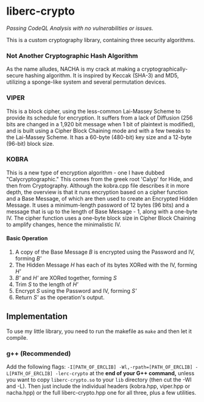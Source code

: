 # liberc-crypto

*Passing CodeQL Analysis with no vulnerabilities or issues.*

This is a custom cryptography library, containing three security algorithms.

### Not Another Cryptographic Hash Algorithm
As the name alludes, NACHA is my crack at making a cryptographically-secure hashing algorithm.
It is inspired by Keccak (SHA-3) and MD5, utilizing a sponge-like system and several permutation devices.

### VIPER
This is a block cipher, using the less-common Lai-Massey Scheme to provide its schedule for encryption.
It suffers from a lack of Diffusion (256 bits are changed in a 1,920 bit message when 1 bit of plaintext is modified), 
and is built using a Cipher Block Chaining mode and with a few tweaks to the Lai-Massey Scheme.
It has a 60-byte (480-bit) key size and a 12-byte (96-bit) block size.

### KOBRA
This is a new type of encryption algorithm - one I have dubbed "Calycryptographic."
This comes from the greek root 'Calyp' for Hide, and then from Cryptography.
Although the kobra.cpp file describes it in more depth, the overview is that it runs encryption based on a cipher function
and a Base Message, of which are then used to create an Encrypted Hidden Message. It uses a minimum-length password of 12
bytes (96 bits) and a message that is up to the length of Base Message - 1, along with a one-byte IV. The cipher function
uses a one-byte block size in Cipher Block Chaining to amplify changes, hence the minimalistic IV.
#### Basic Operation
1. A copy of the Base Message *B* is encrypted using the Password and IV, forming *B'*
2. The Hidden Message *H* has each of its bytes XORed with the IV, forming *H'*
3. *B'* and *H'* are XORed together, forming *S*
4. Trim *S* to the length of *H'*
5. Encrypt *S* using the Password and IV, forming *S'*
6. Return *S'* as the operation's output.

## Implementation
To use my little library, you need to run the makefile as `make` and then let it compile.

### g++ (Recommended)
Add the following flags:
`-I[PATH_OF_ERCLIB] -Wl,-rpath=[PATH_OF_ERCLIB] -L[PATH_OF_ERCLIB] -lerc-crypto`
at the **end of your G++ command,** unless you want to copy `liberc-crypto.so` to your `lib` directory (then cut the -Wl and -L). Then just include the individual headers (kobra.hpp, viper.hpp or nacha.hpp) or the full liberc-crypto.hpp one for all three, plus a few utilities.
